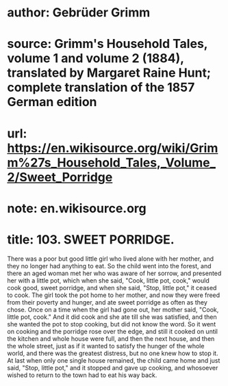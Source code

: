 # author: Gebrüder Grimm
# source: Grimm's Household Tales, volume 1 and volume 2 (1884), translated by Margaret Raine Hunt; complete translation of the 1857 German edition
# url: https://en.wikisource.org/wiki/Grimm%27s_Household_Tales,_Volume_2/Sweet_Porridge
# note: en.wikisource.org
# title: 103. SWEET PORRIDGE. 

There was a poor but good little girl who lived alone with her mother, and they no longer had anything to eat. So the child went into the forest, and there an aged woman met her who was aware of her sorrow, and presented her with a little pot, which when she said, "Cook, little pot, cook," would cook good, sweet porridge, and when she said, "Stop, little pot," it ceased to cook. The girl took the pot home to her mother, and now they were freed from their poverty and hunger, and ate sweet porridge as often as they chose. Once on a time when the girl had gone out, her mother said, "Cook, little pot, cook." And it did cook and she ate till she was satisfied, and then she wanted the pot to stop cooking, but did not know the word. So it went on cooking and the porridge rose over the edge, and still it cooked on until the kitchen and whole house were full, and then the next house, and then the whole street, just as if it wanted to satisfy the hunger of the whole world, and there was the greatest distress, but no one knew how to stop it. At last when only one single house remained, the child came home and just said, "Stop, little pot," and it stopped and gave up cooking, and whosoever wished to return to the town had to eat his way back. 

